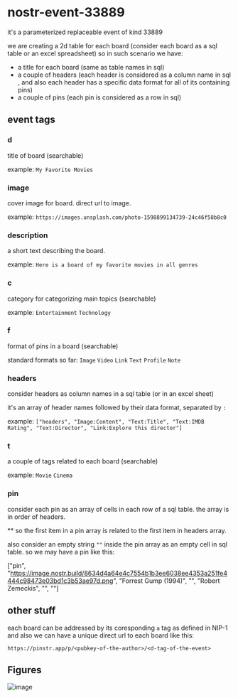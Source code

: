 # nostr-event-33889

it's a parameterized replaceable event of kind 33889

we are creating a 2d table for each board (consider each board as a sql table or an excel spreadsheet)
so in such scenario we have:
- a title for each board (same as table names in sql)
- a couple of headers (each header is considered as a column name in sql , and also each header has a specific data format for all of its containing pins)
- a couple of pins (each pin is considered as a row in sql)

## event tags

### d
title of board (searchable)

example: `My Favorite Movies`

### image
cover image for board. direct url to image.

example: `https://images.unsplash.com/photo-1598899134739-24c46f58b8c0`

### description
a short text describing the board.

example: `Here is a board of my favorite movies in all genres`

### c
category for categorizing main topics (searchable)

example: `Entertainment` `Technology`

### f
format of pins in a board (searchable)

standard formats so far: `Image` `Video` `Link` `Text` `Profile` `Note`

### headers
consider headers as column names in a sql table (or in an excel sheet)

it's an array of header names followed by their data format, separated by `:`

example: `["headers", "Image:Content", "Text:Title", "Text:IMDB Rating", "Text:Director", "Link:Explore this director"]`

### t
a couple of tags related to each board (searchable)

example: `Movie` `Cinema`

### pin
consider each pin as an array of cells in each row of a sql table. the array is in order of headers.

** so the first item in a pin array is related to the first item in headers array.

also consider an empty string `""` inside the pin array as an empty cell in sql table. so we may have a pin like this:

["pin", "https://image.nostr.build/8634d4a64e4c7554b1b3ee6038ee4353a251fe4444c98473e03bd1c3b53ae97d.png", "Forrest Gump (1994)", "", "Robert Zemeckis", "", ""]

## other stuff
each board can be addressed by its coresponding `a` tag as defined in NIP-1 and also we can have a unique direct url to each board like this:

`https://pinstr.app/p/<pubkey-of-the-author>/<d-tag-of-the-event>`

## Figures
![image](https://github.com/sepehr-safari/nostr-event-33889/assets/25853688/8d8d694a-6246-4e45-92d8-081d7edfe1c4)

